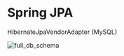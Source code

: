 # Spring JPA

HibernateJpaVendorAdapter (MySQL)


![full_db_schema](https://images.vfl.ru/ii/1502378345/d4620584/18204789.png)